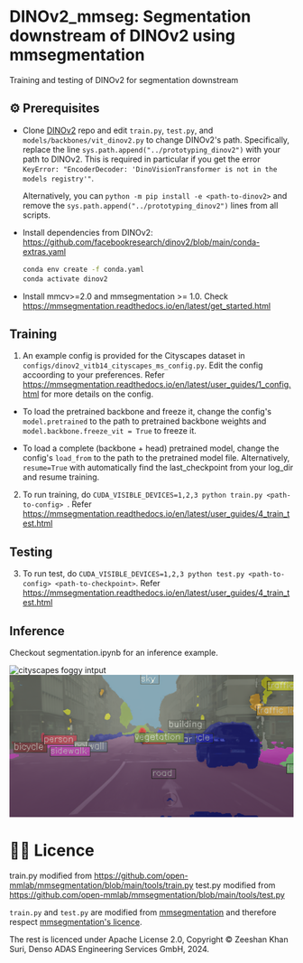 # DINOv2_mmseg: Segmentation downstream of DINOv2 using mmsegmentation

Training and testing of DINOv2 for segmentation downstream


## ⚙️ Prerequisites
   
- Clone [DINOv2](https://github.com/facebookresearch/dinov2) repo and edit `train.py`, `test.py`, and `models/backbones/vit_dinov2.py` to change DINOv2's path. Specifically, replace the line `sys.path.append("../prototyping_dinov2")` with your path to DINOv2. This is required in particular if you get the error `KeyError: "EncoderDecoder: 'DinoVisionTransformer is not in the models registry'"`. 

  Alternatively, you can `python -m pip install -e <path-to-dinov2>` and remove the `sys.path.append("../prototyping_dinov2")` lines from all scripts.

- Install dependencies from DINOv2: https://github.com/facebookresearch/dinov2/blob/main/conda-extras.yaml

    ```bash
    conda env create -f conda.yaml
    conda activate dinov2
    ```

- Install mmcv>=2.0 and mmsegmentation >= 1.0. Check https://mmsegmentation.readthedocs.io/en/latest/get_started.html


## Training

1. An example config is provided for the Cityscapes dataset in `configs/dinov2_vitb14_cityscapes_ms_config.py`.
  Edit the config accoording to your preferences. Refer https://mmsegmentation.readthedocs.io/en/latest/user_guides/1_config.html for more details on the config.

  - To load the pretrained backbone and freeze it, change the config's `model.pretrained` to the path to pretrained backbone weights and `model.backbone.freeze_vit = True` to freeze it.

  - To load a complete (backbone + head) pretrained model, change the config's `load_from` to the path to the pretrained model file. Alternatively, `resume=True` with automatically find the last_checkpoint from your log_dir and resume training.

2. To run training, do `CUDA_VISIBLE_DEVICES=1,2,3 python train.py <path-to-config> `. Refer https://mmsegmentation.readthedocs.io/en/latest/user_guides/4_train_test.html



## Testing

3. To run test, do `CUDA_VISIBLE_DEVICES=1,2,3 python test.py <path-to-config> <path-to-checkpoint>`. Refer https://mmsegmentation.readthedocs.io/en/latest/user_guides/4_train_test.html


## Inference

Checkout segmentation.ipynb for an inference example.


![cityscapes foggy intput](https://people.ee.ethz.ch/~csakarid/SFSU_synthetic/images/Foggy_Cityscapes/dusseldorf_000081_000019_leftImg8bit_foggy_beta_0.02.png) ![cityscapes foggy output](https://github.com/zshn25/DINOv2_mmseg/blob/main/assets/image.png?raw=true)


# 👩‍⚖️ Licence


train.py modified from https://github.com/open-mmlab/mmsegmentation/blob/main/tools/train.py
test.py modified from https://github.com/open-mmlab/mmsegmentation/blob/main/tools/test.py


`train.py` and `test.py` are modified from [mmsegmentation](https://github.com/open-mmlab/mmsegmentation) and therefore respect [mmsegmentation's licence](https://github.com/open-mmlab/mmsegmentation/blob/main/LICENSE).

The rest is licenced under Apache License 2.0, Copyright © Zeeshan Khan Suri, Denso ADAS Engineering Services GmbH, 2024.

